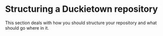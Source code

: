 # Structuring a Duckietown repository

This section deals with how you should structure your repository and what should go where in it.
